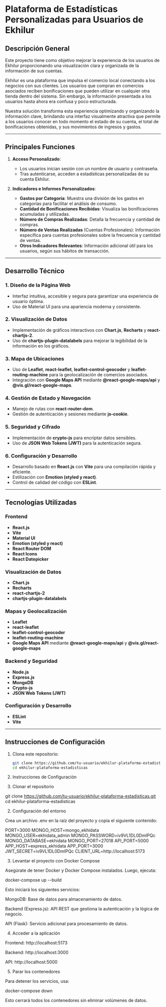 # Plataforma de Estadísticas Personalizadas para Usuarios de Ekhilur

## **Descripción General**
Este proyecto tiene como objetivo mejorar la experiencia de los usuarios de Ekhilur proporcionando una visualización clara y organizada de la información de sus cuentas. 

Ekhilur es una plataforma que impulsa el comercio local conectando a los negocios con sus clientes. Los usuarios que compran en comercios asociados reciben bonificaciones que pueden utilizar en cualquier otra tienda dentro del sistema. Sin embargo, la información presentada a los usuarios hasta ahora era confusa y poco estructurada.

Nuestra solución transforma esta experiencia optimizando y organizando la información clave, brindando una interfaz visualmente atractiva que permite a los usuarios conocer en todo momento el estado de su cuenta, el total de bonificaciones obtenidas, y sus movimientos de ingresos y gastos.

---

## **Principales Funciones**
1. **Acceso Personalizado**:
   - Los usuarios inician sesión con un nombre de usuario y contraseña.
   - Tras autenticarse, acceden a estadísticas personalizadas de su cuenta Ekhilur.

2. **Indicadores e Informes Personalizados**:
   - **Gastos por Categoría**: Muestra una división de los gastos en categorías para facilitar el análisis de consumo.
   - **Cantidad de Bonificaciones Recibidas**: Visualiza las bonificaciones acumuladas y utilizadas.
   - **Número de Compras Realizadas**: Detalla la frecuencia y cantidad de compras.
   - **Número de Ventas Realizadas** (Cuentas Profesionales): Información específica para cuentas profesionales sobre la frecuencia y cantidad de ventas.
   - **Otros Indicadores Relevantes**: Información adicional útil para los usuarios, según sus hábitos de transacción.

---

## **Desarrollo Técnico**
### **1. Diseño de la Página Web**
- Interfaz intuitiva, accesible y segura para garantizar una experiencia de usuario óptima.
- Uso de Material UI para una apariencia moderna y consistente.

### **2. Visualización de Datos**
- Implementación de gráficos interactivos con **Chart.js**, **Recharts** y **react-chartjs-2**.
- Uso de **chartjs-plugin-datalabels** para mejorar la legibilidad de la información en los gráficos.

### **3. Mapa de Ubicaciones**
- Uso de **Leaflet**, **react-leaflet**, **leaflet-control-geocoder** y **leaflet-routing-machine** para la geolocalización de comercios asociados.
- Integración con **Google Maps API** mediante **@react-google-maps/api** y **@vis.gl/react-google-maps**.

### **4. Gestión de Estado y Navegación**
- Manejo de rutas con **react-router-dom**.
- Gestión de autenticación y sesiones mediante **js-cookie**.

### **5. Seguridad y Cifrado**
- Implementación de **crypto-js** para encriptar datos sensibles.
- Uso de **JSON Web Tokens (JWT)** para la autenticación segura.

### **6. Configuración y Desarrollo**
- Desarrollo basado en **React.js** con **Vite** para una compilación rápida y eficiente.
- Estilización con **Emotion (styled y react)**.
- Control de calidad del código con **ESLint**.

---

## **Tecnologías Utilizadas**
### **Frontend**
- **React.js**
- **Vite**
- **Material UI**
- **Emotion (styled y react)**
- **React Router DOM**
- **React Icons**
- **React Datepicker**

### **Visualización de Datos**
- **Chart.js**
- **Recharts**
- **react-chartjs-2**
- **chartjs-plugin-datalabels**

### **Mapas y Geolocalización**
- **Leaflet**
- **react-leaflet**
- **leaflet-control-geocoder**
- **leaflet-routing-machine**
- **Google Maps API** mediante **@react-google-maps/api** y **@vis.gl/react-google-maps**

### **Backend y Seguridad**
- **Node.js**
- **Express.js**
- **MongoDB**
- **Crypto-js**
- **JSON Web Tokens (JWT)**

### **Configuración y Desarrollo**
- **ESLint**
- **Vite**

---

## **Instrucciones de Configuración**
1. Clona este repositorio:
   ```bash
   git clone https://github.com/tu-usuario/ekhilur-plataforma-estadisticas.git
   cd ekhilur-plataforma-estadisticas
   ```
2. Instrucciones de Configuración

1. Clonar el repositorio

git clone https://github.com/tu-usuario/ekhilur-plataforma-estadisticas.git
cd ekhilur-plataforma-estadisticas

2. Configuración del entorno

Crea un archivo .env en la raíz del proyecto y copia el siguiente contenido:

PORT=3000
MONGO_HOST=mongo_ekhidata
MONGO_USER=ekhidata_admin
MONGO_PASSWORD=iv9VL1DL0DmIPQc
MONGO_DATABASE=ekhidata
MONGO_PORT=27018
API_PORT=5000
APP_HOST=express_ekhidata
APP_PORT=3000
JWT_SECRET=iv9VL1DL0DmIPQc
CLIENT_URL=http://localhost:5173

3. Levantar el proyecto con Docker Compose

Asegúrate de tener Docker y Docker Compose instalados. Luego, ejecuta:

docker-compose up --build

Esto iniciará los siguientes servicios:

MongoDB: Base de datos para almacenamiento de datos.

Backend (Express.js): API REST que gestiona la autenticación y la lógica de negocio.

API (Flask): Servicio adicional para procesamiento de datos.

4. Acceder a la aplicación

Frontend: http://localhost:5173

Backend: http://localhost:3000

API: http://localhost:5000

5. Parar los contenedores

Para detener los servicios, usa:

docker-compose down

Esto cerrará todos los contenedores sin eliminar volúmenes de datos.

